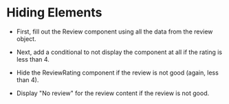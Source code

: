 # Hiding Elements

- First, fill out the Review component using all the data from the review object.

- Next, add a conditional to not display the component at all if the rating is less than 4.

- Hide the ReviewRating component if the review is not good (again, less than 4).

- Display "No review" for the review content if the review is not good.
